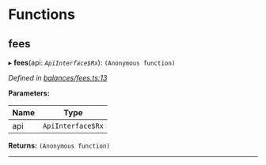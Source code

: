 

# Functions

<a id="fees"></a>

##  fees

▸ **fees**(api: *`ApiInterface$Rx`*): `(Anonymous function)`

*Defined in [balances/fees.ts:13](https://github.com/polkadot-js/api/blob/fa6d38f/packages/api-derive/src/balances/fees.ts#L13)*

**Parameters:**

| Name | Type |
| ------ | ------ |
| api | `ApiInterface$Rx` |

**Returns:** `(Anonymous function)`

___

